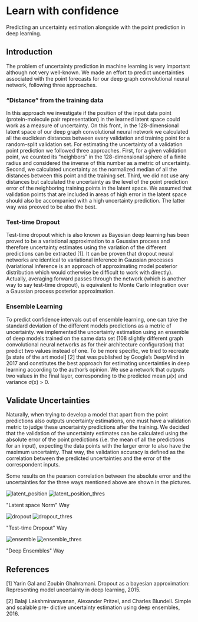 # Learn with confidence
Predicting an uncertainty estimation alongside with the point prediction in deep learning.

## Introduction
The problem of uncertainty prediction in machine learning is very important although not very
well-known. We made an effort to predict uncertainties associated with the point forecasts for our deep graph convolutional neural network, following three approaches.

### “Distance” from the training data 
In this approach we investigate if the position of the input data point (protein-molecule pair representation) in the learned latent space could work as a measure of uncertainty.
On this front, in the 128-dimensional latent space of our deep graph convolutional neural network we calculated all the euclidean distances between every validation and training point for a random-split validation set. For estimating the uncertainty of a validation point prediction we followed three approaches. First, for a given validation point, we counted its “neighbors” in the 128-dimensional sphere of a finite radius and considered the inverse of this number as a metric of uncertainty. Second, we calculated uncertainty as the normalized median of all the distances between this point and the training set. Third, we did not use any distances but calculated the uncertainty as the level of the point prediction error of the neighboring training points in the latent space. We assumed that validation points that are included in areas of high error in the latent space should also be accompanied with a high uncertainty prediction. The latter way was preoved to be also the best.

### Test-time Dropout
Test-time dropout which is also known as Bayesian deep learning has been proved to be a variational approximation to a Gaussian process and therefore uncertainty estimates using the variation of the different predictions can be extracted [1]. It can be proven that dropout neural networks are identical to variational inference in Gaussian processes (variational inference is an approach of approximating model posterior distribution which would otherwise be difficult to work with directly). Actually, averaging forward passes through the network (which is another way to say test-time dropout), is equivalent to Monte Carlo integration over a Gaussian process posterior approximation.

### Ensemble Learning
To predict confidence intervals out of ensemble learning, one can take the standard deviation of the different models predictions as a metric of uncertainty. we implemented the uncertainty estimation using an ensemble of deep models trained on the same data set (108 slightly different graph convolutional neural networks as for their architecture configuration) that predict two values instead of one. To be more specific, we tried to recreate [a state of the art model] [2] that was published by Google’s DeepMind in 2017 and constitutes the best approach for estimating uncertainties in deep learning according to the author’s opinion. We use a network that outputs two values in the final layer, corresponding to the predicted mean μ(x) and variance σ(x) > 0. 

## Validate Uncertainties
Naturally, when trying to develop a model that apart from the point predictions also outputs uncertainty estimations, one must have a validation metric to judge these uncertainty predictions after the training. We decided that the validation of the uncertainty estimates can be calculated using the absolute error of the point predictions (i.e. the mean of all the predictions for an input), expecting the data points with the larger error to also have the maximum uncertainty. That way, the validation accuracy is defined as the correlation between the predicted uncertainties and the error of the correspondent inputs.

Some results on the pearson correlation between the absolute error and the uncertainties for the three ways mentioned above are shown in the pictures.

![latent_position](https://user-images.githubusercontent.com/34557164/60582237-133b8f80-9d91-11e9-8c93-129d6d96dc39.png)
![latent_position_thres](https://user-images.githubusercontent.com/34557164/60596454-b9978d00-9db1-11e9-81e6-3185851d9428.png)

"Latent space Norm" Way


![dropout](https://user-images.githubusercontent.com/34557164/60582234-133b8f80-9d91-11e9-8b3c-c4a3a20b8a51.png)
![dropout_thres](https://user-images.githubusercontent.com/34557164/60596452-b8fef680-9db1-11e9-99f3-b8160b3c775f.png)

"Test-time Dropout" Way


![ensemble](https://user-images.githubusercontent.com/34557164/60582236-133b8f80-9d91-11e9-82f1-165b9cc60112.png)
![ensemble_thres](https://user-images.githubusercontent.com/34557164/60596453-b8fef680-9db1-11e9-8bc4-23146fe77e18.png)

"Deep Ensembles" Way



## References

[1] Yarin Gal and Zoubin Ghahramani. Dropout as a bayesian approximation: Representing model
uncertainty in deep learning, 2015.

[2] Balaji Lakshminarayanan, Alexander Pritzel, and Charles Blundell. Simple and scalable pre-
dictive uncertainty estimation using deep ensembles, 2016.
